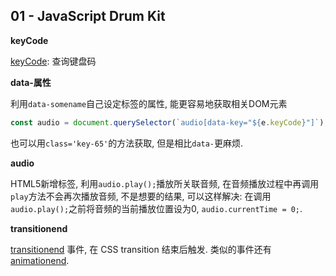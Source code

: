## 01 - JavaScript Drum Kit

**keyCode**

[keyCode](keycode.info): 查询键盘码

**data-属性**

利用`data-somename`自己设定标签的属性, 能更容易地获取相关DOM元素
```js
const audio = document.querySelector(`audio[data-key="${e.keyCode}"]`);
```

也可以用`class='key-65'`的方法获取, 但是相比`data-`更麻烦.

**audio**

HTML5新增标签, 利用`audio.play();`播放所关联音频, 在音频播放过程中再调用`play`方法不会再次播放音频, 不是想要的结果, 可以这样解决: 在调用`audio.play();`之前将音频的当前播放位置设为0, `audio.currentTime = 0;`.


**transitionend**

[transitionend](https://developer.mozilla.org/en-US/docs/Web/Events/transitionend) 事件, 在 CSS transition 结束后触发. 类似的事件还有[animationend](https://developer.mozilla.org/en-US/docs/Web/Events/animationend).
